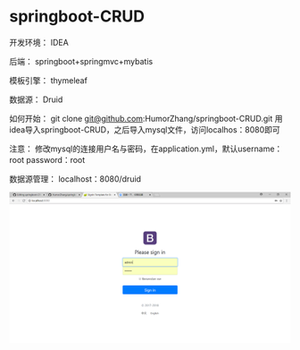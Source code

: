 # springboot-CRUD
开发环境：
IDEA

后端：
springboot+springmvc+mybatis

模板引擎：
thymeleaf

数据源：
Druid

如何开始：
git clone git@github.com:HumorZhang/springboot-CRUD.git 
用idea导入springboot-CRUD，之后导入mysql文件，访问localhos：8080即可

注意：
修改mysql的连接用户名与密码，在application.yml，默认username：root password：root

数据源管理：
localhost：8080/druid

![Image text](https://github.com/HumorZhang/springboot-CRUD/blob/master/src/1.png)


